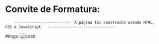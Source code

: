 # Convite de Formatura:

        -------------------------  A página foi construída usando HTML, CSS e JavaScript   ------------------------------

#Imgs:
![costr](https://user-images.githubusercontent.com/123902058/232261976-f21d1dfd-4e67-47f6-901a-28e3b918aef7.png)
